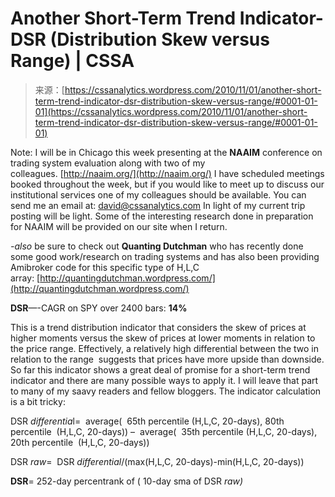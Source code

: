 <!--yml
category: 未分类
date: 2024-05-12 18:16:09
-->

# Another Short-Term Trend Indicator- DSR (Distribution Skew versus Range) | CSSA

> 来源：[https://cssanalytics.wordpress.com/2010/11/01/another-short-term-trend-indicator-dsr-distribution-skew-versus-range/#0001-01-01](https://cssanalytics.wordpress.com/2010/11/01/another-short-term-trend-indicator-dsr-distribution-skew-versus-range/#0001-01-01)

Note: I will be in Chicago this week presenting at the **NAAIM** conference on trading system evaluation along with two of my colleagues. [http://naaim.org/](http://naaim.org/) I have scheduled meetings booked throughout the week, but if you would like to meet up to discuss our institutional services one of my colleagues should be available. You can send me an email at: [david@cssanalytics.com](mailto:david@cssanalytics.com) In light of my current trip posting will be light. Some of the interesting research done in preparation for NAAIM will be provided on our site when I return.

*-also* be sure to check out **Quanting Dutchman** who has recently done some good work/research on trading systems and has also been providing Amibroker code for this specific type of H,L,C array: [http://quantingdutchman.wordpress.com/](http://quantingdutchman.wordpress.com/)

**DSR**—-CAGR on SPY over 2400 bars: **14%**

This is a trend distribution indicator that considers the skew of prices at higher moments versus the skew of prices at lower moments in relation to the price range. Effectively, a relatively high differential between the two in relation to the range  suggests that prices have more upside than downside. So far this indicator shows a great deal of promise for a short-term trend indicator and there are many possible ways to apply it. I will leave that part to many of my saavy readers and fellow bloggers. The indicator calculation is a bit tricky:

DSR *differentia*l=  average(  65th percentile (H,L,C, 20-days), 80th percentile  (H,L,C, 20-days)) –  average(  35th percentile (H,L,C, 20-days), 20th percentile  (H,L,C, 20-days))

DSR *raw*=  DSR *differential*/(max(H,L,C, 20-days)-min(H,L,C, 20-days))

**DSR**= 252-day percentrank of ( 10-day sma of DSR *raw)*